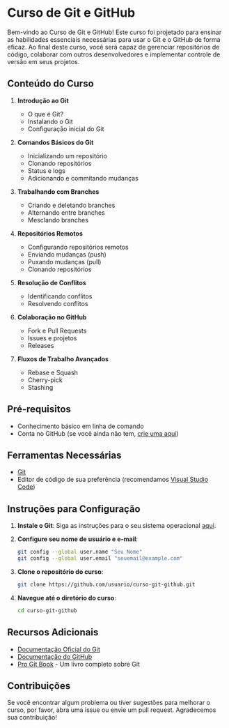 # Curso de Git e GitHub

Bem-vindo ao Curso de Git e GitHub! Este curso foi projetado para ensinar as habilidades essenciais necessárias para usar o Git e o GitHub de forma eficaz. Ao final deste curso, você será capaz de gerenciar repositórios de código, colaborar com outros desenvolvedores e implementar controle de versão em seus projetos.

## Conteúdo do Curso

1. **Introdução ao Git**
   - O que é Git?
   - Instalando o Git
   - Configuração inicial do Git

2. **Comandos Básicos do Git**
   - Inicializando um repositório
   - Clonando repositórios
   - Status e logs
   - Adicionando e commitando mudanças

3. **Trabalhando com Branches**
   - Criando e deletando branches
   - Alternando entre branches
   - Mesclando branches

4. **Repositórios Remotos**
   - Configurando repositórios remotos
   - Enviando mudanças (push)
   - Puxando mudanças (pull)
   - Clonando repositórios

5. **Resolução de Conflitos**
   - Identificando conflitos
   - Resolvendo conflitos

6. **Colaboração no GitHub**
   - Fork e Pull Requests
   - Issues e projetos
   - Releases

7. **Fluxos de Trabalho Avançados**
   - Rebase e Squash
   - Cherry-pick
   - Stashing

## Pré-requisitos

- Conhecimento básico em linha de comando
- Conta no GitHub (se você ainda não tem, [crie uma aqui](https://github.com/join))

## Ferramentas Necessárias

- [Git](https://git-scm.com/downloads)
- Editor de código de sua preferência (recomendamos [Visual Studio Code](https://code.visualstudio.com/))

## Instruções para Configuração

1. **Instale o Git**: Siga as instruções para o seu sistema operacional [aqui](https://git-scm.com/book/en/v2/Getting-Started-Installing-Git).

2. **Configure seu nome de usuário e e-mail**:

   ```sh
   git config --global user.name "Seu Nome"
   git config --global user.email "seuemail@example.com"
   ```

3. **Clone o repositório do curso**:

   ```sh
   git clone https://github.com/usuario/curso-git-github.git
   ```

4. **Navegue até o diretório do curso**:

   ```sh
   cd curso-git-github
   ```

## Recursos Adicionais

- [Documentação Oficial do Git](https://git-scm.com/doc)
- [Documentação do GitHub](https://docs.github.com/en)
- [Pro Git Book](https://git-scm.com/book/en/v2) - Um livro completo sobre Git

## Contribuições

Se você encontrar algum problema ou tiver sugestões para melhorar o curso, por favor, abra uma issue ou envie um pull request. Agradecemos sua contribuição!

